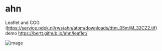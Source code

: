 # ahn

Leaflet and COG (https://service.pdok.nl/rws/ahn/atom/downloads/dtm_05m/M_32CZ2.tif) demo https://bertt.github.io/ahn/leaflet/

![image](https://github.com/bertt/ahn/assets/538812/69e0ecfd-bca7-4f48-ba91-98f959fd294a)
